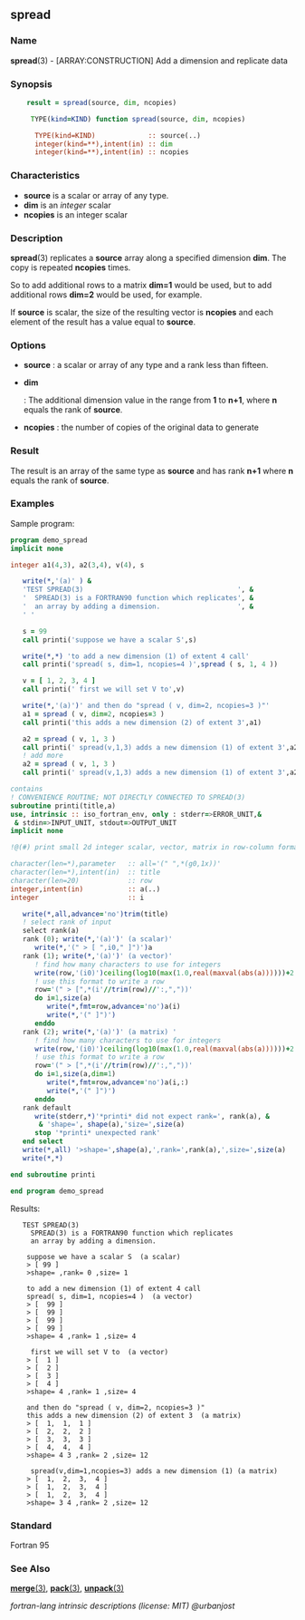 ## spread

### **Name**

**spread**(3) - \[ARRAY:CONSTRUCTION\] Add a dimension and replicate data

### **Synopsis**
```fortran
    result = spread(source, dim, ncopies)
```
```fortran
     TYPE(kind=KIND) function spread(source, dim, ncopies)

      TYPE(kind=KIND)             :: source(..)
      integer(kind=**),intent(in) :: dim
      integer(kind=**),intent(in) :: ncopies
```
### **Characteristics**

- **source** is a scalar or array of any type.
- **dim** is an _integer_ scalar
- **ncopies** is an integer scalar

### **Description**

**spread**(3) replicates a **source** array along a specified dimension
**dim**. The copy is repeated **ncopies** times.

So to add additional rows to a matrix **dim=1** would be used, but to
add additional rows **dim=2** would be used, for example.

If **source** is scalar, the size of the resulting vector is **ncopies**
and each element of the result has a value equal to **source**.

### **Options**

- **source**
  : a scalar or array of any type and a rank less than fifteen.

- **dim**

  : The additional dimension  value in the range from
  **1** to **n+1**, where **n** equals the rank of **source**.

- **ncopies**
  : the number of copies of the original data to generate

### **Result**

The result is an array of the same type as **source** and has rank **n+1**
where **n** equals the rank of **source**.

### **Examples**

Sample program:

```fortran
program demo_spread
implicit none

integer a1(4,3), a2(3,4), v(4), s

   write(*,'(a)' ) &
   'TEST SPREAD(3)                                      ', &
   '  SPREAD(3) is a FORTRAN90 function which replicates', &
   '  an array by adding a dimension.                   ', &
   ' '

   s = 99
   call printi('suppose we have a scalar S',s)

   write(*,*) 'to add a new dimension (1) of extent 4 call'
   call printi('spread( s, dim=1, ncopies=4 )',spread ( s, 1, 4 ))

   v = [ 1, 2, 3, 4 ]
   call printi(' first we will set V to',v)

   write(*,'(a)')' and then do "spread ( v, dim=2, ncopies=3 )"'
   a1 = spread ( v, dim=2, ncopies=3 )
   call printi('this adds a new dimension (2) of extent 3',a1)

   a2 = spread ( v, 1, 3 )
   call printi(' spread(v,1,3) adds a new dimension (1) of extent 3',a2)
   ! add more
   a2 = spread ( v, 1, 3 )
   call printi(' spread(v,1,3) adds a new dimension (1) of extent 3',a2)

contains
! CONVENIENCE ROUTINE; NOT DIRECTLY CONNECTED TO SPREAD(3)
subroutine printi(title,a)
use, intrinsic :: iso_fortran_env, only : stderr=>ERROR_UNIT,&
 & stdin=>INPUT_UNIT, stdout=>OUTPUT_UNIT
implicit none

!@(#) print small 2d integer scalar, vector, matrix in row-column format

character(len=*),parameter   :: all='(" ",*(g0,1x))'
character(len=*),intent(in)  :: title
character(len=20)            :: row
integer,intent(in)           :: a(..)
integer                      :: i

   write(*,all,advance='no')trim(title)
   ! select rank of input
   select rank(a)
   rank (0); write(*,'(a)')' (a scalar)'
      write(*,'(" > [ ",i0," ]")')a
   rank (1); write(*,'(a)')' (a vector)'
      ! find how many characters to use for integers
      write(row,'(i0)')ceiling(log10(max(1.0,real(maxval(abs(a))))))+2
      ! use this format to write a row
      row='(" > [",*(i'//trim(row)//':,","))'
      do i=1,size(a)
         write(*,fmt=row,advance='no')a(i)
         write(*,'(" ]")')
      enddo
   rank (2); write(*,'(a)')' (a matrix) '
      ! find how many characters to use for integers
      write(row,'(i0)')ceiling(log10(max(1.0,real(maxval(abs(a))))))+2
      ! use this format to write a row
      row='(" > [",*(i'//trim(row)//':,","))'
      do i=1,size(a,dim=1)
         write(*,fmt=row,advance='no')a(i,:)
         write(*,'(" ]")')
      enddo
   rank default
      write(stderr,*)'*printi* did not expect rank=', rank(a), &
       & 'shape=', shape(a),'size=',size(a)
      stop '*printi* unexpected rank'
   end select
   write(*,all) '>shape=',shape(a),',rank=',rank(a),',size=',size(a)
   write(*,*)

end subroutine printi

end program demo_spread
```
Results:
```text
   TEST SPREAD(3)
     SPREAD(3) is a FORTRAN90 function which replicates
     an array by adding a dimension.

    suppose we have a scalar S  (a scalar)
    > [ 99 ]
    >shape= ,rank= 0 ,size= 1

    to add a new dimension (1) of extent 4 call
    spread( s, dim=1, ncopies=4 )  (a vector)
    > [  99 ]
    > [  99 ]
    > [  99 ]
    > [  99 ]
    >shape= 4 ,rank= 1 ,size= 4

     first we will set V to  (a vector)
    > [  1 ]
    > [  2 ]
    > [  3 ]
    > [  4 ]
    >shape= 4 ,rank= 1 ,size= 4

    and then do "spread ( v, dim=2, ncopies=3 )"
    this adds a new dimension (2) of extent 3  (a matrix)
    > [  1,  1,  1 ]
    > [  2,  2,  2 ]
    > [  3,  3,  3 ]
    > [  4,  4,  4 ]
    >shape= 4 3 ,rank= 2 ,size= 12

     spread(v,dim=1,ncopies=3) adds a new dimension (1) (a matrix)
    > [  1,  2,  3,  4 ]
    > [  1,  2,  3,  4 ]
    > [  1,  2,  3,  4 ]
    >shape= 3 4 ,rank= 2 ,size= 12
```
### **Standard**

Fortran 95

### **See Also**

[**merge**(3)](#merge),
[**pack**(3)](#pack),
[**unpack**(3)](#unpack)

 _fortran-lang intrinsic descriptions (license: MIT) \@urbanjost_
<!--
when adding dimension 3,4,5, ... why is 15 not allowed if 16 is allowed?

need an illustration of what happens with higher dimension array
-->
